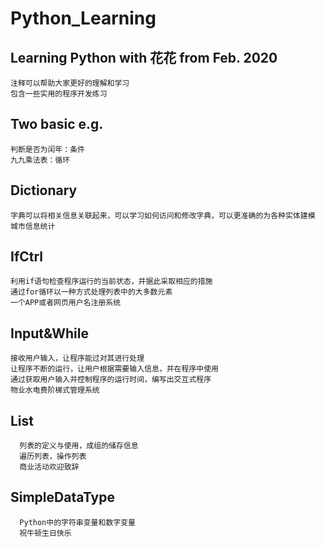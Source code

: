 # Python_Learning
## Learning Python with 花花 from Feb. 2020
    注释可以帮助大家更好的理解和学习
    包含一些实用的程序开发练习
## Two basic e.g.
    判断是否为闰年：条件
    九九乘法表：循环
## Dictionary
    字典可以将相关信息关联起来，可以学习如何访问和修改字典，可以更准确的为各种实体建模
    城市信息统计
## IfCtrl
    利用if语句检查程序运行的当前状态，并据此采取相应的措施
    通过for循环以一种方式处理列表中的大多数元素
    一个APP或者网页用户名注册系统
## Input&While
    接收用户输入，让程序能过对其进行处理
    让程序不断的运行，让用户根据需要输入信息，并在程序中使用
    通过获取用户输入并控制程序的运行时间，编写出交互式程序
    物业水电费阶梯式管理系统
## List
      列表的定义与使用，成组的储存信息
      遍历列表，操作列表
      商业活动欢迎致辞
## SimpleDataType
      Python中的字符串变量和数字变量
      祝牛顿生日快乐
